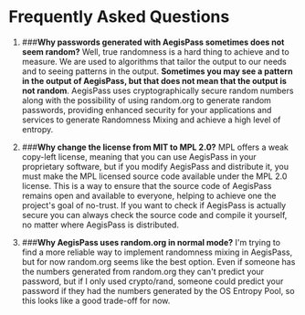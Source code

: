 # Frequently Asked Questions

1. ###**Why passwords generated with AegisPass sometimes does not seem random?**
Well, true randomness is a hard thing to achieve and to measure. We are used to algorithms that tailor the output to our needs and to seeing patterns in the output. **Sometimes you may see a pattern in the output of AegisPass, but that does not mean that the output is not random**. AegisPass uses cryptographically secure random numbers along with the possibility of using random.org to generate random passwords, providing enhanced security for your applications and services to generate Randomness Mixing and achieve a high level of entropy.

2. ###**Why change the license from MIT to MPL 2.0?**
MPL offers a weak copy-left license, meaning that you can use AegisPass in your proprietary software, but if you modify AegisPass and distribute it, you must make the MPL licensed source code available under the MPL 2.0 license. This is a way to ensure that the source code of AegisPass remains open and available to everyone, helping to achieve one the project's goal of no-trust. If you want to check if AegisPass is actually secure you can always check the source code and compile it yourself, no matter where AegisPass is distributed.

3. ###**Why AegisPass uses random.org in normal mode?**
I'm trying to find a more reliable way to implement randomness mixing in AegisPass, but for now random.org seems like the best option. Even if someone has the numbers generated from random.org they can't predict your password, but if I only used crypto/rand, someone could predict your password if they had the numbers generated by the OS Entropy Pool, so this looks like a good trade-off for now.


